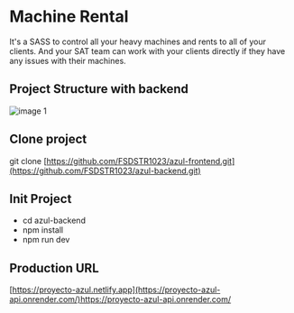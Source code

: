 # Machine Rental
It's a SASS to control all your heavy machines and rents to all of your clients. And your SAT team can work with your clients directly if they have any issues with their machines.

## Project Structure with backend
![image 1](https://github.com/FSDSTR1023/azul-backend/assets/13576998/9a73ae6c-97ad-4f38-bca5-c436e66661f4)

## Clone project

git clone [https://github.com/FSDSTR1023/azul-frontend.git](https://github.com/FSDSTR1023/azul-backend.git)

## Init Project

-   cd azul-backend
-   npm install
-   npm run dev

## Production URL
[https://proyecto-azul.netlify.app](https://proyecto-azul-api.onrender.com/)https://proyecto-azul-api.onrender.com/
